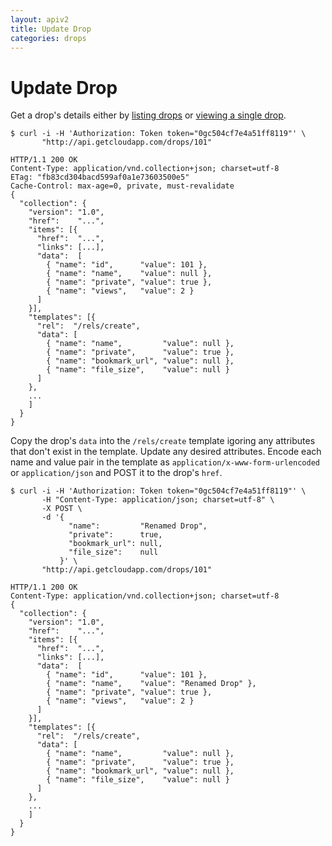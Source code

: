 ```yaml
---
layout: apiv2
title: Update Drop
categories: drops
---
```


# Update Drop

Get a drop's details either by [listing drops](/list-drops) or
[viewing a single drop](/view-single-drop).

    $ curl -i -H 'Authorization: Token token="0gc504cf7e4a51ff8119"' \
           "http://api.getcloudapp.com/drops/101"

    HTTP/1.1 200 OK
    Content-Type: application/vnd.collection+json; charset=utf-8
    ETag: "fb83cd304bacd599af0a1e73603500e5"
    Cache-Control: max-age=0, private, must-revalidate
    {
      "collection": {
        "version": "1.0",
        "href":    "...",
        "items": [{
          "href":  "...",
          "links": [...],
          "data":  [
            { "name": "id",      "value": 101 },
            { "name": "name",    "value": null },
            { "name": "private", "value": true },
            { "name": "views",   "value": 2 }
          ]
        }],
        "templates": [{
          "rel":  "/rels/create",
          "data": [
            { "name": "name",         "value": null },
            { "name": "private",      "value": true },
            { "name": "bookmark_url", "value": null },
            { "name": "file_size",    "value": null }
          ]
        },
        ...
        ]
      }
    }

Copy the drop's `data` into the `/rels/create` template igoring any attributes
that don't exist in the template. Update any desired attributes. Encode each
name and value pair in the template as `application/x-www-form-urlencoded` or
`application/json` and POST it to the drop's `href`.

    $ curl -i -H 'Authorization: Token token="0gc504cf7e4a51ff8119"' \
           -H "Content-Type: application/json; charset=utf-8" \
           -X POST \
           -d '{
                 "name":         "Renamed Drop",
                 "private":      true,
                 "bookmark_url": null,
                 "file_size":    null
               }' \
           "http://api.getcloudapp.com/drops/101"

    HTTP/1.1 200 OK
    Content-Type: application/vnd.collection+json; charset=utf-8
    {
      "collection": {
        "version": "1.0",
        "href":    "...",
        "items": [{
          "href":  "...",
          "links": [...],
          "data":  [
            { "name": "id",      "value": 101 },
            { "name": "name",    "value": "Renamed Drop" },
            { "name": "private", "value": true },
            { "name": "views",   "value": 2 }
          ]
        }],
        "templates": [{
          "rel":  "/rels/create",
          "data": [
            { "name": "name",         "value": null },
            { "name": "private",      "value": true },
            { "name": "bookmark_url", "value": null },
            { "name": "file_size",    "value": null }
          ]
        },
        ...
        ]
      }
    }
